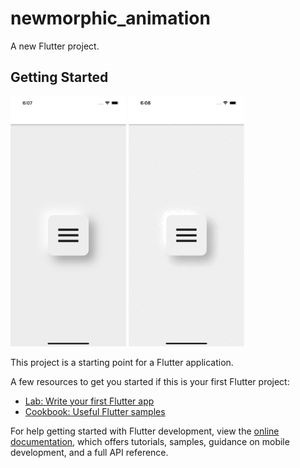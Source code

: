 # newmorphic_animation

A new Flutter project.

## Getting Started

<img src="assets/screenshots/Simulator%20Screen%20Shot%20-%20iPhone%2013%20Pro%20Max%20-%202022-10-04%20at%2018.07.55.png" height =400>
<img src="assets/screenshots/Simulator%20Screen%20Recording%20-%20iPhone%2013%20Pro%20Max%20-%202022-10-04%20at%2018.08.38.gif" height=400>

This project is a starting point for a Flutter application.

A few resources to get you started if this is your first Flutter project:

- [Lab: Write your first Flutter app](https://docs.flutter.dev/get-started/codelab)
- [Cookbook: Useful Flutter samples](https://docs.flutter.dev/cookbook)

For help getting started with Flutter development, view the
[online documentation](https://docs.flutter.dev/), which offers tutorials,
samples, guidance on mobile development, and a full API reference.
